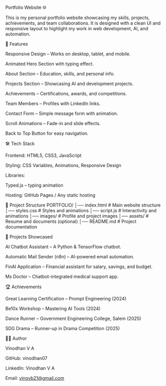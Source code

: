 Portfolio Website 🌐

This is my personal portfolio website showcasing my skills, projects, achievements, and team collaborations. It is designed with a clean UI and responsive layout to highlight my work in web development, AI, and automation.

🚀 Features

Responsive Design – Works on desktop, tablet, and mobile.

Animated Hero Section with typing effect.

About Section – Education, skills, and personal info.

Projects Section – Showcasing AI and development projects.

Achievements – Certifications, awards, and competitions.

Team Members – Profiles with LinkedIn links.

Contact Form – Simple message form with animation.

Scroll Animations – Fade-in and slide effects.

Back to Top Button for easy navigation.

🛠️ Tech Stack

Frontend: HTML5, CSS3, JavaScript

Styling: CSS Variables, Animations, Responsive Design

Libraries:

Typed.js
 – typing animation

Hosting: GitHub Pages / Any static hosting

📂 Project Structure
PORTFOLIO/
│── index.html        # Main website structure
│── styles.css        # Styles and animations
│── script.js         # Interactivity and animations
│── images/           # Profile and project images
│── assets/           # Resume and documents (optional)
│── README.md         # Project documentation

📑 Projects Showcased

AI Chatbot Assistant – A Python & TensorFlow chatbot.

Automatic Mail Sender (n8n) – AI-powered email automation.

FinAI Application – Financial assistant for salary, savings, and budget.

Ms Doctor – Chatbot-integrated medical support app.

🏆 Achievements

Great Learning Certification – Prompt Engineering (2024)

Be10x Workshop – Mastering AI Tools (2024)

Dance Runner – Government Engineering College, Salem (2025)

SDG Drama – Runner-up in Drama Competition (2025)

👨‍💻 Author

Vinodhan V A

GitHub: vinodhan07

LinkedIn: Vinodhan V A

Email: vinovb21@gmail.com
